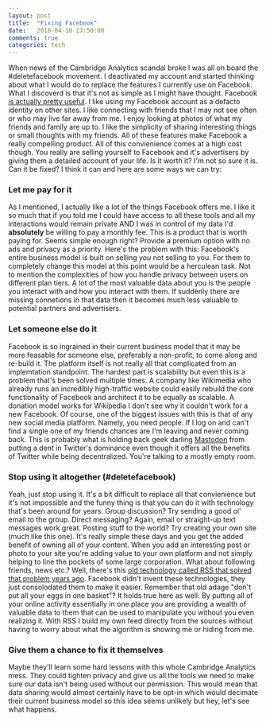```yaml
---
layout: post
title:  "Fixing Facebook"
date:   2018-04-10 17:50:00
comments: true
categories: tech
---
```


When news of the Cambridge Analytics scandal broke I was all on board the #deletefacebook movement.  I deactivated my account and started thinking about what I would do to replace the features I currently use on Facebook.  What I discoverd is that it's not as simple as I might have thought. Facebook [is actually pretty useful](https://fivethirtyeight.com/features/the-trouble-with-leaving-facebook-is-that-we-like-facebook/).  I like using my Facebook account as a defacto identity on other sites.  I like connecting with friends that I may not see often or who may live far away from me.  I enjoy looking at photos of what my friends and family are up to.  I like the simplicity of sharing interesting things or small thoughts with my friends.  All of these features make Facebook a really compelling product.  All of this convienience comes at a high cost though.  You really are selling yourself to Facebook and it's advertisers by giving them a detailed account of your life.  Is it worth it?  I'm not so sure it is.  Can it be fixed? I think it can and here are some ways we can try:

### Let me pay for it 

As I mentioned, I actually like a lot of the things Facebook offers me.  I like it so much that if you told me I could have access to all these tools and all my interactions would remain private AND I was in control of my data I'd <strong>absolutely</strong> be willing to pay a monthly fee.  This is a product that is worth paying for.  Seems simple enough right?  Provide a premium option with no ads and privacy as a priority.  Here's the problem with this: Facebook's entire business model is built on selling <i>you</i> not selling <i>to</i> you.  For them to completely change this model at this point would be a herculean task.  Not to mention the complexities of how you handle privacy between users on different plan tiers.  A lot of the most valuable data about you is the people you interact with and how you interact with them.  If suddenly there are missing connetions in that data then it becomes much less valuable to potential partners and advertisers.

### Let someone else do it

Facebook is so ingrained in their current business model that it may be more feasable for someone else, preferably a non-profit, to come along and re-build it.  The platform itself is not really all that complicated from an implemtation standpoint.  The hardest part is scalability but even this is a problem that's been solved multiple times.  A company like Wikimedia who already runs an incredibly high-traffic website could easily rebuild the core functionality of Facebook and architect it to be equally as scalable.  A donation model works for Wikipedia I don't see why it couldn't work for a new Facebook.  Of course, one of the biggest issues with this is that of any new social media platform.  Namely, you need people.  If I log on and can't find a single one of my friends chances are I'm leaving and never coming back.  This is probably what is holding back geek darling [Mastodon](https://joinmastodon.org/) from putting a dent in Twitter's dominance even though it offers all the benefits of Twitter while being decentralized.  You're talking to a mostly empty room.

### Stop using it altogether (#deletefacebook)

Yeah, just stop using it.  It's a bit difficult to replace all that convienience but it's not impossible and the funny thing is that you can do it with technology that's been around for years.  Group discussion? Try sending a good ol' email to the group.  Direct messaging?  Again, email or straight-up text messages work great.  Posting stuff to the world?  Try creating your own site (much like this one).  It's really simple these days and you get the added benefit of owning all of your content.  When you add an interesting post or photo to your site you're adding value to your own platform and not simply helping to line the pockets of some large corporation. What about following friends, news etc.?  Well, there's this [old technology called RSS that solved that problem years ago](https://www.wired.com/story/rss-readers-feedly-inoreader-old-reader/). Facebook didn't invent these technologies, they just consolodated them to make it easier.  Remember that old adage "don't put all your eggs in one basket"?  It holds true here as well.  By putting all of your online activity essentially in one place you are providing a wealth of valuable data to them that can be used to manipulate you without you even realizing it.  With RSS I build my own feed directly from the sources without having to worry about what the algorithm is showing me or hiding from me.

### Give them a chance to fix it themselves

Maybe they'll learn some hard lessons with this whole Cambridge Analytics mess.  They could tighten privacy and give us all the tools we need to make sure our data isn't being used without our permission.  This would mean that data sharing would almost certainly have to be opt-in which would decimate their current business model so this idea seems unlikely but hey, let's see what happens.

